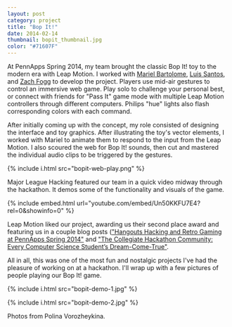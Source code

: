 ```yaml
---
layout: post
category: project
title: "Bop It!"
date: 2014-02-14
thumbnail: bopit_thumbnail.jpg
color: "#71607F"
---
```


At PennApps Spring 2014, my team brought the classic Bop It! toy to the modern era with Leap Motion. I worked with [Mariel Bartolome](https://twitter.com/whatmariel), [Luis Santos](https://twitter.com/_lssr), and [Zach Fogg](https://twitter.com/zfogg) to develop the project. Players use mid-air gestures to control an immersive web game. Play solo to challenge your personal best, or connect with friends for "Pass It" game mode with multiple Leap Motion controllers through different computers. Philips "hue" lights also flash corresponding colors with each command.

After initially coming up with the concept, my role consisted of designing the interface and toy graphics. After illustrating the toy's vector elements, I worked with Mariel to animate them to respond to the input from the Leap Motion. I also scoured the web for Bop It! sounds, then cut and mastered the individual audio clips to be triggered by the gestures.

{% include i.html src="bopit-web-play.png" %}

Major League Hacking featured our team in a quick video midway through the hackathon. It demos some of the functionality and visuals of the game.

{% include embed.html url="youtube.com/embed/Un50KKFU7E4?rel=0&amp;showinfo=0" %}

Leap Motion liked our project, awarding us their second place award and featuring us in a couple blog posts (["Hangouts Hacking and Retro Gaming at PennApps Spring 2014"](https://blog.leapmotion.com/hangouts-hacking-and-retro-gaming-at-pennapps-spring-2014/) and ["The Collegiate Hackathon Community: Every Computer Science Student’s Dream-Come-True"](https://blog.leapmotion.com/the-collegiate-hackathon-community-every-computer-science-students-dream-come-true/).

All in all, this was one of the most fun and nostalgic projects I've had the pleasure of working on at a hackathon. I'll wrap up with a few pictures of people playing our Bop It! game.

{% include i.html src="bopit-demo-1.jpg" %}

{% include i.html src="bopit-demo-2.jpg" %}

Photos from Polina Vorozheykina.
